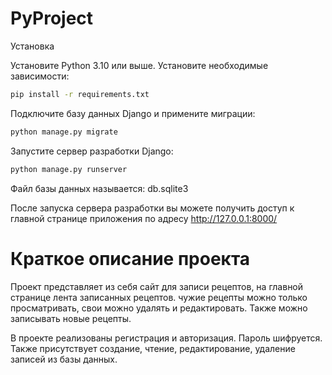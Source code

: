 # PyProject
Установка

Установите Python 3.10 или выше.
Установите необходимые зависимости: 

```bash
pip install -r requirements.txt
```
    
Подключите базу данных Django и примените миграции: 

```bash
python manage.py migrate
```
Запустите сервер разработки Django: 

```bash
python manage.py runserver
```

Файл базы данных называется: db.sqlite3

После запуска сервера разработки вы можете получить доступ к главной странице приложения по адресу http://127.0.0.1:8000/

# Краткое описание проекта

Проект представляет из себя сайт для записи рецептов, на главной странице лента записанных рецептов. чужие рецепты можно только просматривать, свои можно удалять и редактировать. Также можно записывать новые рецепты.

В проекте реализованы регистрация и авторизация. Пароль шифруется. Также присутствует создание, чтение, редактирование, удаление записей из базы данных.
